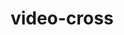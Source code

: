 ---
title: video-cross
unicode_regular: \ecb0
unicode_bold: \ecaf
unicode_solid: \ecb1
unicode_brand: 
---
